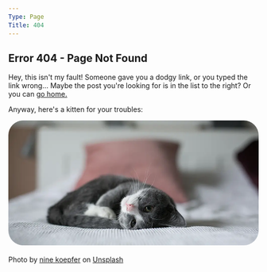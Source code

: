 ```yaml
---
Type: Page
Title: 404
---
```


## Error 404 - Page Not Found

Hey, this isn't my fault! Someone gave you a dodgy link, or you typed the link wrong... Maybe the post you're looking for is in the list to the right? Or you can [go home.](/)

Anyway, here's a kitten for your troubles:
 
<div class="img-container-wide"> <img style="border-radius:30px;" src="https://raw.githubusercontent.com/george-probably/chachanidze.com/main/Images/404-kitten.webp" alt="a little kitten."> </div></br><div class="caption">Photo by <a href="https://unsplash.com/@enka80" target="_blank">nine koepfer</a> on <a href="https://unsplash.com/" target="_blank">Unsplash</a></div>
